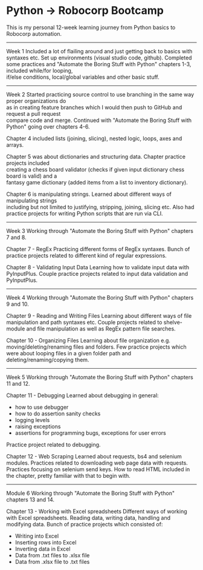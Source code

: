 # Python -> Robocorp Bootcamp

This is my personal 12-week learning journey from Python basics to Robocorp automation.

------

Week 1
Included a lot of flailing around and just getting back to basics with syntaxes etc.
Set up environments (visual studio code, github).
Completed some practices and "Automate the Boring Stuff with Python" chapters 1-3, included while/for looping, \
if/else conditions, local/global variables and other basic stuff.

------

Week 2
Started practicing source control to use branching in the same way proper organizations do \
as in creating feature branches which I would then push to GitHub and request a pull request \
compare code and merge. Continued with "Automate the Boring Stuff with Python" going over chapters 4-6.

Chapter 4 included lists (joining, slicing), nested logic, loops, axes and arrays.

Chapter 5 was about dictionaries and structuring data. Chapter practice projects included \
creating a chess board validator (checks if given input dictionary chess board is valid) and a \
fantasy game dictionary (added items from a list to inventory dictionary).

Chapter 6 is manipulating strings. Learned about different ways of manipulating strings \
including but not limited to justifying, stripping, joining, slicing etc.
Also had practice projects for writing Python scripts that are run via CLI.

------

Week 3
Working through "Automate the Boring Stuff with Python" chapters 7 and 8.

Chapter 7 - RegEx
Practicing different forms of RegEx syntaxes.
Bunch of practice projects related to different kind of regular expressions.

Chapter 8 - Validating Input Data
Learning how to validate input data with PyInputPlus.
Couple practice projects related to input data validation and PyInputPlus.

------

Week 4
Working through "Automate the Boring Stuff with Python" chapters 9 and 10.

Chapter 9 - Reading and Writing Files
Learning about different ways of file manipulation and path syntaxes etc.
Couple projects related to shelve-module and file manipulation as well as RegEx pattern file searches.

Chapter 10 - Organizing Files
Learning about file organization e.g. moving/deleting/renaming files and folders.
Few practice projects which were about looping files in a given folder path and \
deleting/renaming/copying them.

------

Week 5
Working through "Automate the Boring Stuff with Python" chapters 11 and 12.

Chapter 11 - Debugging
Learned about debugging in general:
- how to use debugger
- how to do assertion sanity checks
- logging levels
- raising exceptions
- assertions for programming bugs, exceptions for user errors

Practice project related to debugging.

Chapter 12 - Web Scraping
Learned about requests, bs4 and selenium modules.
Practices related to downloading web page data with requests.
Practices focusing on selenium send keys.
How to read HTML included in the chapter, pretty familiar with that to begin with.

------

Module 6
Working through "Automate the Boring Stuff with Python" chapters 13 and 14.

Chapter 13 - Working with Excel spreadsheets
Different ways of working with Excel spreadsheets.
Reading data, writing data, handling and modifying data.
Bunch of practice projects which consisted of:
- Writing into Excel
- Inserting rows into Excel
- Inverting data in Excel
- Data from .txt files to .xlsx file
- Data from .xlsx file to .txt files